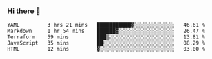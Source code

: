 ### Hi there 👋


<!--START_SECTION:waka-->
```text
YAML         3 hrs 21 mins   ███████████▓░░░░░░░░░░░░░   46.61 % 
Markdown     1 hr 54 mins    ██████▓░░░░░░░░░░░░░░░░░░   26.47 % 
Terraform    59 mins         ███▒░░░░░░░░░░░░░░░░░░░░░   13.81 % 
JavaScript   35 mins         ██░░░░░░░░░░░░░░░░░░░░░░░   08.29 % 
HTML         12 mins         ▓░░░░░░░░░░░░░░░░░░░░░░░░   03.00 % 
```
<!--END_SECTION:waka-->

<!--
**ssrahul96/ssrahul96** is a ✨ _special_ ✨ repository because its `README.md` (this file) appears on your GitHub profile.

Here are some ideas to get you started:

- 🔭 I’m currently working on ...
- 🌱 I’m currently learning ...
- 👯 I’m looking to collaborate on ...
- 🤔 I’m looking for help with ...
- 💬 Ask me about ...
- 📫 How to reach me: ...
- 😄 Pronouns: ...
- ⚡ Fun fact: ...
-->
